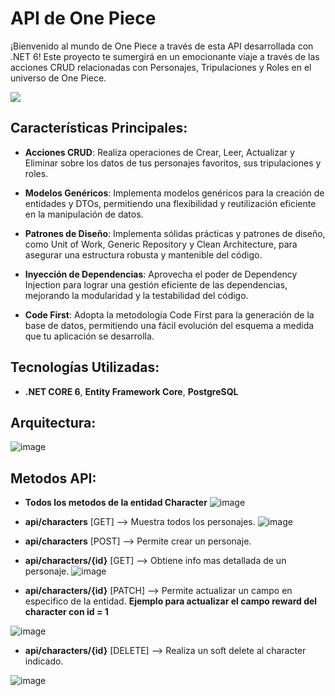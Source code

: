 # API de One Piece

¡Bienvenido al mundo de One Piece a través de esta API desarrollada con .NET 6! Este proyecto te sumergirá en un emocionante viaje a través de las acciones CRUD relacionadas con Personajes, Tripulaciones y Roles en el universo de One Piece.

<img src='https://i.pinimg.com/564x/bd/23/eb/bd23eb0b41dac4248d7e1f2efdca7a4c.jpg'/>

## Características Principales:

- **Acciones CRUD**: Realiza operaciones de Crear, Leer, Actualizar y Eliminar sobre los datos de tus personajes favoritos, sus tripulaciones y roles.
  
- **Modelos Genéricos**: Implementa modelos genéricos para la creación de entidades y DTOs, permitiendo una flexibilidad y reutilización eficiente en la manipulación de datos.
    
- **Patrones de Diseño**: Implementa sólidas prácticas y patrones de diseño, como Unit of Work, Generic Repository y Clean Architecture, para asegurar una estructura robusta y mantenible del código.

- **Inyección de Dependencias**: Aprovecha el poder de Dependency Injection para lograr una gestión eficiente de las dependencias, mejorando la modularidad y la testabilidad del código.

- **Code First**: Adopta la metodología Code First para la generación de la base de datos, permitiendo una fácil evolución del esquema a medida que tu aplicación se desarrolla.

## Tecnologías Utilizadas:

- **.NET CORE 6**, **Entity Framework Core**, **PostgreSQL**


## Arquitectura:
 ![image](https://github.com/dducken/OnePiece_API/assets/64493715/4e0e391e-433c-424e-8e3b-246f5da3294d)

## Metodos API:
- **Todos los metodos de la entidad Character**
  ![image](https://github.com/dducken/OnePiece_API/assets/64493715/75923fca-947e-4b45-8b7b-fe440b7ff0b5)
  
- **api/characters** [GET] --> Muestra todos los personajes.
![image](https://github.com/dducken/OnePiece_API/assets/64493715/11602725-20e8-44ce-9711-961366c880bb)

- **api/characters** [POST] --> Permite crear un personaje.
  
- **api/characters/{id}** [GET] --> Obtiene info mas detallada de un personaje.
![image](https://github.com/dducken/OnePiece_API/assets/64493715/f6bfb2c7-86f9-41d8-bb13-a67665a67982)

- **api/characters/{id}** [PATCH] --> Permite actualizar un campo en especifico de la entidad.
  **Ejemplo para actualizar el campo reward del character con id = 1**
  
![image](https://github.com/dducken/OnePiece_API/assets/64493715/b207953e-0641-4151-9868-94c995217d90)

- **api/characters/{id}** [DELETE] --> Realiza un soft delete al character indicado.
  
![image](https://github.com/dducken/OnePiece_API/assets/64493715/34fc5d97-f646-4d6b-9f64-8df8054deeca)





